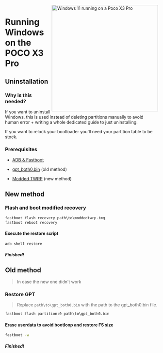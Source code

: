 <img align="right" src="https://github.com/n00b69/woa-vayu/blob/main/vayu.png" width="350" alt="Windows 11 running on a Poco X3 Pro">

# Running Windows on the POCO X3 Pro

## Uninstallation

### Why is this needed?
If you want to uninstall Windows, this is used instead of deleting partitions manually to avoid human error + writing a whole dedicated guide to just uninstalling.

If you want to relock your bootloader you'll need your partition table to be stock.

### Prerequisites
- [ADB & Fastboot](https://developer.android.com/studio/releases/platform-tools)

- [gpt_both0.bin](../../../releases/tag/binaries) (old method)

- [Modded TWRP](https://github.com/n00b69/woa-vayu/releases/tag/Recovery) (new method)

## New method

### Flash and boot modified recovery
```cmd
fastboot flash recovery path\to\moddedtwrp.img 
fastboot reboot recovery
```

#### Execute the restore script
```cmd
adb shell restore
```

##### Finished!

## Old method 
> In case the new one didn't work

### Restore GPT
> Replace ```path\to\gpt_both0.bin``` with the path to the gpt_both0.bin file.
```cmd
fastboot flash partition:0 path\to\gpt_both0.bin
```

#### Erase userdata to avoid bootloop and restore FS size
```cmd
fastboot -w
```

##### Finished!









